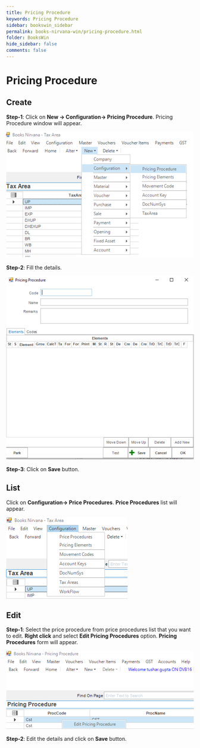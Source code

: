 ```yaml
---
title: Pricing Procedure
keywords: Pricing Procedure
sidebar: bookswin_sidebar
permalink: books-nirvana-win/pricing-procedure.html
folder: BooksWin
hide_sidebar: false
comments: false
---
```


# Pricing Procedure

## Create

**Step-1**: Click on **New -> Configuration-> Pricing Procedure**. Pricing Procedure window will appear.

![](/images/PricingProcedureCreateMenu.png)

**Step-2**: Fill the details.

![](/images/PricingProcedureForm.png)

**Step-3**: Click on **Save** button.


## List

Click on **Configuration-> Price Procedures**. **Price Procedures** list will appear.

![](/images/PricingProcedureList.png)

## Edit

**Step-1**: Select the price procedure from price procedures list that you want to edit. **Right click** and select **Edit Pricing Procedures** option. **Pricing Procedures** form will appear.

![](/images/PricingProcedureEdit.png)

**Step-2**: Edit the details and click on **Save** button.